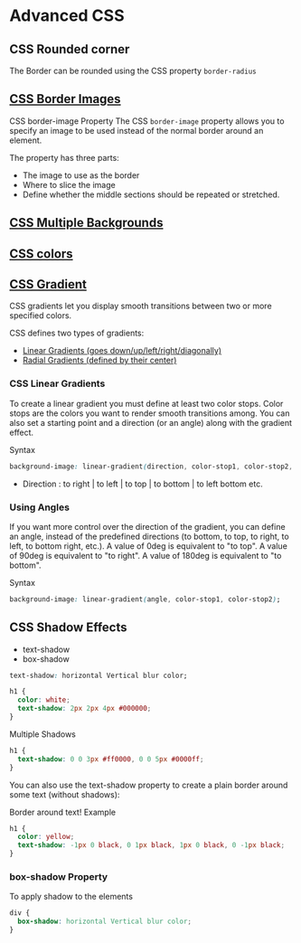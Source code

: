 # Advanced CSS

## CSS Rounded corner

The Border can be rounded using the CSS property `border-radius`

## [CSS Border Images](https://www.w3schools.com/css/css3_border_images.asp)

CSS border-image Property
The CSS `border-image` property allows you to specify an image to be used instead of the normal border around an element.

The property has three parts:

- The image to use as the border
- Where to slice the image
- Define whether the middle sections should be repeated or stretched.

## [CSS Multiple Backgrounds](https://www.w3schools.com/css/css3_backgrounds.asp)

## [CSS colors](https://www.w3schools.com/css/css3_colors.asp)

## [CSS Gradient](https://www.w3schools.com/css/css3_gradients.asp)

CSS gradients let you display smooth transitions between two or more specified colors.

CSS defines two types of gradients:

- [Linear Gradients (goes down/up/left/right/diagonally)](https://www.w3schools.com/css/css3_gradients.asp)
- [Radial Gradients (defined by their center)](https://www.w3schools.com/css/css3_gradients_radial.asp)

### CSS Linear Gradients

To create a linear gradient you must define at least two color stops. Color stops are the colors you want to render smooth transitions among. You can also set a starting point and a direction (or an angle) along with the gradient effect.

Syntax

```css
background-image: linear-gradient(direction, color-stop1, color-stop2, ...);
```

- Direction : to right | to left | to top | to bottom | to left bottom etc.

### Using Angles

If you want more control over the direction of the gradient, you can define an angle, instead of the predefined directions (to bottom, to top, to right, to left, to bottom right, etc.). A value of 0deg is equivalent to "to top". A value of 90deg is equivalent to "to right". A value of 180deg is equivalent to "to bottom".

Syntax

```css
background-image: linear-gradient(angle, color-stop1, color-stop2);
```

## CSS Shadow Effects

- text-shadow
- box-shadow

```css
text-shadow: horizontal Vertical blur color;
```

```css
h1 {
  color: white;
  text-shadow: 2px 2px 4px #000000;
}
```

Multiple Shadows

```css
h1 {
  text-shadow: 0 0 3px #ff0000, 0 0 5px #0000ff;
}
```

You can also use the text-shadow property to create a plain border around some text (without shadows):

Border around text!
Example

```css
h1 {
  color: yellow;
  text-shadow: -1px 0 black, 0 1px black, 1px 0 black, 0 -1px black;
}
```

### box-shadow Property

To apply shadow to the elements

```css
div {
  box-shadow: horizontal Vertical blur color;
}
```
